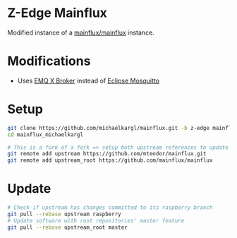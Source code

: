 # Z-Edge Mainflux

Modified instance of a [mainflux/mainflux](https://github.com/mainflux/mainflux) instance.

# Modifications

* Uses [EMQ X Broker](https://github.com/emqx/emqx) instead of [Eclipse Mosquitto](https://github.com/eclipse/mosquitto)

# Setup

```bash
git clone https://github.com/michaelkargl/mainflux.git -b z-edge mainflux_z-edge
cd mainflux_michaelkargl

# This is a fork of a fork => setup both upstream references to update properly
git remote add upstream https://github.com/mteodor/mainflux.git
git remote add upstream_root https://github.com/mainflux/mainflux
```

# Update

```bash
# Check if upstream has changes committed to its raspberry branch
git pull --rebase upstream raspberry
# Update software with root repositories' master feature
git pull --rebase upstream_root master
```
